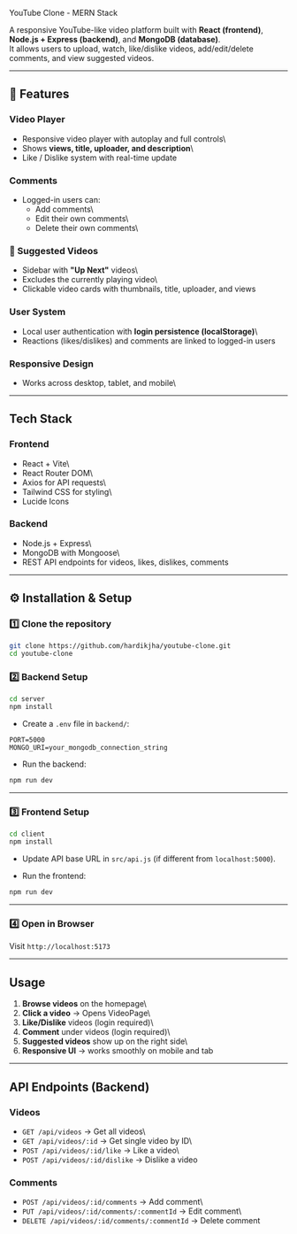 YouTube Clone - MERN Stack

A responsive YouTube-like video platform built with **React
(frontend)**, **Node.js + Express (backend)**, and **MongoDB
(database)**.\
It allows users to upload, watch, like/dislike videos, add/edit/delete
comments, and view suggested videos.

------------------------------------------------------------------------

## 🚀 Features

###  Video Player

-   Responsive video player with autoplay and full controls\
-   Shows **views, title, uploader, and description**\
-   Like / Dislike system with real-time update

###  Comments

-   Logged-in users can:
    -   Add comments\
    -   Edit their own comments\
    -   Delete their own comments\


### 📌 Suggested Videos

-   Sidebar with **"Up Next"** videos\
-   Excludes the currently playing video\
-   Clickable video cards with thumbnails, title, uploader, and views

###  User System

-   Local user authentication with **login persistence (localStorage)**\
-   Reactions (likes/dislikes) and comments are linked to logged-in
    users

###  Responsive Design

-   Works across desktop, tablet, and mobile\


------------------------------------------------------------------------

## Tech Stack

### Frontend

-   React + Vite\
-   React Router DOM\
-   Axios for API requests\
-   Tailwind CSS for styling\
-   Lucide Icons

### Backend

-   Node.js + Express\
-   MongoDB with Mongoose\
-   REST API endpoints for videos, likes, dislikes, comments

------------------------------------------------------------------------

## ⚙️ Installation & Setup

### 1️⃣ Clone the repository

``` bash
git clone https://github.com/hardikjha/youtube-clone.git
cd youtube-clone
```

### 2️⃣ Backend Setup

``` bash
cd server
npm install
```

-   Create a `.env` file in `backend/`:

``` env
PORT=5000
MONGO_URI=your_mongodb_connection_string
```

-   Run the backend:

``` bash
npm run dev
```

------------------------------------------------------------------------

### 3️⃣ Frontend Setup

``` bash
cd client
npm install
```

-   Update API base URL in `src/api.js` (if different from
    `localhost:5000`).

-   Run the frontend:

``` bash
npm run dev
```

------------------------------------------------------------------------

### 4️⃣ Open in Browser

Visit  `http://localhost:5173`


------------------------------------------------------------------------

##  Usage 

1.  **Browse videos** on the homepage\
2.  **Click a video** → Opens VideoPage\
3.  **Like/Dislike** videos (login required)\
4.  **Comment** under videos (login required)\
5.  **Suggested videos** show up on the right side\
6.  **Responsive UI** → works smoothly on mobile and tab

------------------------------------------------------------------------

##  API Endpoints (Backend)

### Videos

-   `GET /api/videos` → Get all videos\
-   `GET /api/videos/:id` → Get single video by ID\
-   `POST /api/videos/:id/like` → Like a video\
-   `POST /api/videos/:id/dislike` → Dislike a video

### Comments

-   `POST /api/videos/:id/comments` → Add comment\
-   `PUT /api/videos/:id/comments/:commentId` → Edit comment\
-   `DELETE /api/videos/:id/comments/:commentId` → Delete comment


